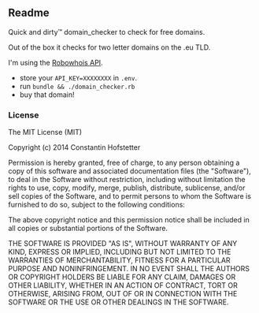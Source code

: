 ## Readme

Quick and dirty™ domain_checker to check for free domains.

Out of the box it checks for two letter domains on the .eu TLD.

I'm using the [Robowhois API](https://www.robowhois.com/).

* store your ```API_KEY=XXXXXXXX``` in ```.env```.
* run ```bundle && ./domain_checker.rb```
* buy that domain!

### License

The MIT License (MIT)

Copyright (c) 2014 Constantin Hofstetter

Permission is hereby granted, free of charge, to any person obtaining a copy
of this software and associated documentation files (the "Software"), to deal
in the Software without restriction, including without limitation the rights
to use, copy, modify, merge, publish, distribute, sublicense, and/or sell
copies of the Software, and to permit persons to whom the Software is
furnished to do so, subject to the following conditions:

The above copyright notice and this permission notice shall be included in all
copies or substantial portions of the Software.

THE SOFTWARE IS PROVIDED "AS IS", WITHOUT WARRANTY OF ANY KIND, EXPRESS OR
IMPLIED, INCLUDING BUT NOT LIMITED TO THE WARRANTIES OF MERCHANTABILITY,
FITNESS FOR A PARTICULAR PURPOSE AND NONINFRINGEMENT. IN NO EVENT SHALL THE
AUTHORS OR COPYRIGHT HOLDERS BE LIABLE FOR ANY CLAIM, DAMAGES OR OTHER
LIABILITY, WHETHER IN AN ACTION OF CONTRACT, TORT OR OTHERWISE, ARISING FROM,
OUT OF OR IN CONNECTION WITH THE SOFTWARE OR THE USE OR OTHER DEALINGS IN THE
SOFTWARE.
